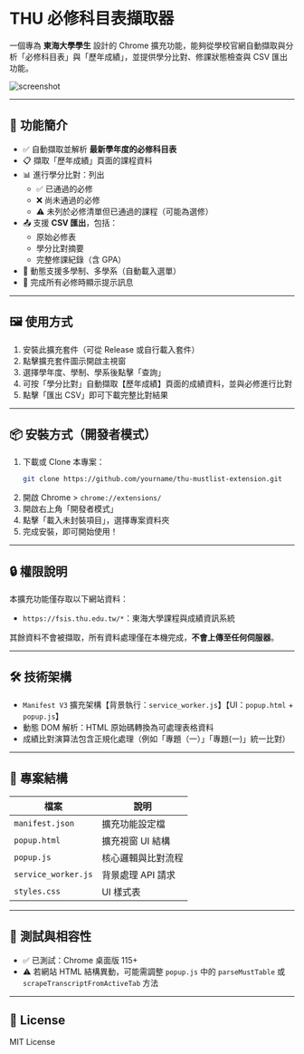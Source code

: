 # THU 必修科目表擷取器

一個專為 **東海大學學生** 設計的 Chrome 擴充功能，能夠從學校官網自動擷取與分析「必修科目表」與「歷年成績」，並提供學分比對、修課狀態檢查與 CSV 匯出功能。

![screenshot](screenshot.png)

---

## 🔧 功能簡介

- ✅ 自動擷取並解析 **最新學年度的必修科目表**
- 📋 擷取「歷年成績」頁面的課程資料
- 📊 進行學分比對：列出
  - ✅ 已通過的必修
  - ❌ 尚未通過的必修
  - ⚠️ 未列於必修清單但已通過的課程（可能為選修）
- 📤 支援 **CSV 匯出**，包括：
  - 原始必修表
  - 學分比對摘要
  - 完整修課紀錄（含 GPA）
- 🔁 動態支援多學制、多學系（自動載入選單）
- 🎉 完成所有必修時顯示提示訊息

---

## 🖼 使用方式

1. 安裝此擴充套件（可從 Release 或自行載入套件）
2. 點擊擴充套件圖示開啟主視窗
3. 選擇學年度、學制、學系後點擊「查詢」
4. 可按「學分比對」自動擷取【歷年成績】頁面的成績資料，並與必修進行比對
5. 點擊「匯出 CSV」即可下載完整比對結果

---

## 📦 安裝方式（開發者模式）

1. 下載或 Clone 本專案：
   ```bash
   git clone https://github.com/yourname/thu-mustlist-extension.git
   ```
2. 開啟 Chrome > `chrome://extensions/`
3. 開啟右上角「開發者模式」
4. 點擊「載入未封裝項目」，選擇專案資料夾
5. 完成安裝，即可開始使用！

---

## 🔒 權限說明

本擴充功能僅存取以下網站資料：

- `https://fsis.thu.edu.tw/*`：東海大學課程與成績資訊系統

其餘資料不會被擷取，所有資料處理僅在本機完成，**不會上傳至任何伺服器**。

---

## 🛠 技術架構

- `Manifest V3` 擴充架構【背景執行：`service_worker.js`】【UI：`popup.html` + `popup.js`】
- 動態 DOM 解析：HTML 原始碼轉換為可處理表格資料
- 成績比對演算法包含正規化處理（例如「專題（一）」「專題(一)」統一比對）

---

## 📁 專案結構

| 檔案 | 說明 |
|------|------|
| `manifest.json` | 擴充功能設定檔 |
| `popup.html` | 擴充視窗 UI 結構 |
| `popup.js` | 核心邏輯與比對流程 |
| `service_worker.js` | 背景處理 API 請求 |
| `styles.css` | UI 樣式表 |

---

## 🧪 測試與相容性

- ✅ 已測試：Chrome 桌面版 115+
- ⚠️ 若網站 HTML 結構異動，可能需調整 `popup.js` 中的 `parseMustTable` 或 `scrapeTranscriptFromActiveTab` 方法

---

## 📄 License

MIT License